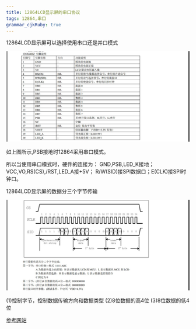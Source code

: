 ```yaml
---
title: 12864LCD显示屏的串口协议 
tags: 12864,串口
grammar_cjkRuby: true
---
```


12864LCD显示屏可以选择使用串口还是并口模式

![12864端口定义][1]

如上图所示,PSB接地时12864采用串口模式。

所以当使用串口模式时，硬件的连接为：
GND,PSB,LED_K接地；VCC,VO,RS(CS),/RST,LED_A接+5V；
R/W(SID)接SPI数据口；E(CLK)接SPI时钟口。

12864LCD显示屏的数据分三个字节传输

![12864LCD串行时序][2]

(1)控制字节，控制数据传输方向和数据类型
(2)8位数据的高4位
(3)8位数据的低4位

[参考网站][3]


  [1]: ./images/12864%E7%AB%AF%E5%8F%A3%E5%AE%9A%E4%B9%89.jpg "12864端口定义.jpg"
  [2]: ./images/12864%E4%B8%B2%E5%8F%A3%E6%97%B6%E5%BA%8F.jpg "12864串口时序.jpg"
  [3]: http://bbs.elecfans.com/jishu_407275_1_1.html
